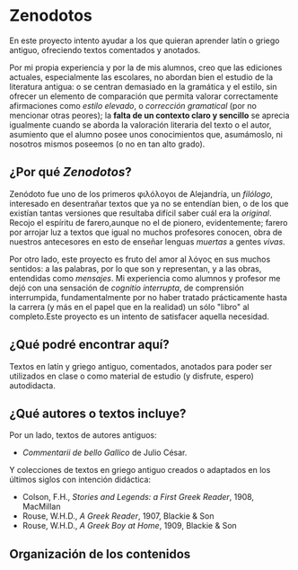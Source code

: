 # Zenodotos 

En este proyecto intento ayudar a los que quieran aprender latín o griego antiguo, ofreciendo textos comentados y anotados.  

Por mi propia experiencia y por la de mis alumnos, creo que las ediciones actuales, especialmente las escolares, no abordan bien el estudio de la literatura antigua: o se centran demasiado en la gramática y el estilo, sin ofrecer un elemento de comparación que permita valorar correctamente afirmaciones como *estilo elevado*, o *corrección gramatical* (por no mencionar otras peores); la **falta de un contexto claro y sencillo** se aprecia igualmente cuando se aborda la valoración literaria del texto o el autor, asumiento que el alumno posee unos conocimientos que, asumámoslo, ni nosotros mismos poseemos (o no en tan alto grado).

## ¿Por qué *Zenodotos*?
Zenódoto fue uno de los primeros φιλόλογοι de Alejandría, un *filólogo*, interesado en desentrañar textos que ya no se entendían bien, o de los que existían tantas versiones que resultaba difícil saber cuál era la *original*. Recojo el espíritu de farero,aunque no el de pionero, evidentemente; farero por arrojar luz a textos que igual no muchos profesores conocen, obra de nuestros antecesores en esto de enseñar lenguas *muertas* a gentes *vivas*.

Por otro lado, este proyecto es fruto del amor al λόγος en sus muchos sentidos: a las palabras, por lo que son y representan, y a las obras, entendidas como *mensajes*. Mi experiencia como alumnos y profesor me dejó con una sensación de *cognitio interrupta*, de comprensión interrumpida, fundamentalmente por no haber tratado prácticamente hasta la carrera (y más en el papel que en la realidad) un sólo "libro" al completo.Este proyecto es un intento de satisfacer aquella necesidad.

## ¿Qué podré encontrar aquí?
Textos en latín y griego antiguo, comentados, anotados para poder ser utilizados en clase o como material de estudio (y disfrute, espero) autodidacta.

## ¿Qué autores o textos incluye?
Por un lado, textos de autores antiguos:

* *Commentarii de bello Gallico* de Julio César.

Y colecciones de textos en griego antiguo creados o adaptados en los últimos siglos con intención didáctica:

* Colson, F.H., *Stories and Legends: a First Greek Reader*, 1908, MacMillan
* Rouse, W.H.D., *A Greek Reader*, 1907, Blackie & Son
* Rouse, W.H.D., *A Greek Boy at Home*, 1909, Blackie & Son

## Organización de los contenidos
